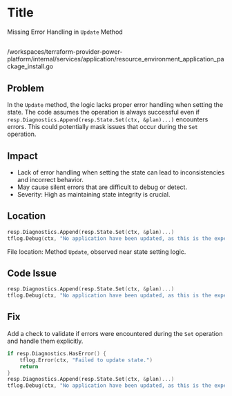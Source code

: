 # Title

Missing Error Handling in `Update` Method

##

/workspaces/terraform-provider-power-platform/internal/services/application/resource_environment_application_package_install.go

## Problem

In the `Update` method, the logic lacks proper error handling when setting the state. The code assumes the operation is always successful even if `resp.Diagnostics.Append(resp.State.Set(ctx, &plan)...)` encounters errors. This could potentially mask issues that occur during the `Set` operation.

## Impact

- Lack of error handling when setting the state can lead to inconsistencies and incorrect behavior.
- May cause silent errors that are difficult to debug or detect.
- Severity: High as maintaining state integrity is crucial.

## Location

```go
resp.Diagnostics.Append(resp.State.Set(ctx, &plan)...)
tflog.Debug(ctx, "No application have been updated, as this is the expected behavior")
```

File location: Method `Update`, observed near state setting logic.

## Code Issue

```go
resp.Diagnostics.Append(resp.State.Set(ctx, &plan)...)
tflog.Debug(ctx, "No application have been updated, as this is the expected behavior")
```

## Fix

Add a check to validate if errors were encountered during the `Set` operation and handle them explicitly.

```go
if resp.Diagnostics.HasError() {
    tflog.Error(ctx, "Failed to update state.")
    return
}
resp.Diagnostics.Append(resp.State.Set(ctx, &plan)...)
tflog.Debug(ctx, "No application have been updated, as this is the expected behavior")
```
